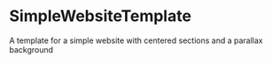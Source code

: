 # SimpleWebsiteTemplate
A template for a simple website with centered sections and a parallax background
